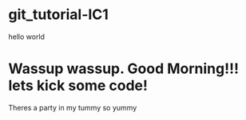# git_tutorial-IC1

hello world

# Wassup wassup. Good Morning!!! lets kick some code!

Theres a party in my tummy so yummy 
